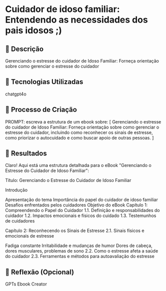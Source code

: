 # Cuidador de idoso familiar: Entendendo as necessidades dos pais idosos ;)

## 📒 Descrição
Gerenciando o estresse do cuidador de Idoso Familiar: Forneça orientação sobre como gerenciar o estresse do cuidador

## 🤖 Tecnologias Utilizadas
chatgpt4o

## 🧐 Processo de Criação
PROMPT: escreva a estrutura de um ebook sobre: [ Gerenciando o estresse do cuidador de Idoso Familiar: Forneça orientação sobre como gerenciar o estresse do cuidador, incluindo como reconhecer os sinais de estresse, como priorizar o autocuidado e como buscar apoio de outras pessoas.  ]

## 🚀 Resultados
Claro! Aqui está uma estrutura detalhada para o eBook "Gerenciando o Estresse do Cuidador de Idoso Familiar":

Título: Gerenciando o Estresse do Cuidador de Idoso Familiar

Introdução

Apresentação do tema
Importância do papel do cuidador de idoso familiar
Desafios enfrentados pelos cuidadores
Objetivo do eBook
Capítulo 1: Compreendendo o Papel do Cuidador
1.1. Definição e responsabilidades do cuidador
1.2. Impactos emocionais e físicos do cuidado
1.3. Testemunhos de cuidadores

Capítulo 2: Reconhecendo os Sinais de Estresse
2.1. Sinais físicos e emocionais de estresse

Fadiga constante
Irritabilidade e mudanças de humor
Dores de cabeça, dores musculares, problemas de sono
2.2. Como o estresse afeta a saúde do cuidador
2.3. Ferramentas e métodos para autoavaliação do estresse

## 💭 Reflexão (Opcional)
GPTs Ebook Creator
